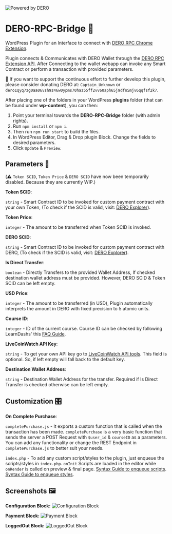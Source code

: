 ![Powered by DERO](https://i.imgur.com/p6DRKv1.jpg)

# DERO-RPC-Bridge 🔌
WordPress Plugin for an Interface to connect with [DERO RPC Chrome Extension](https://chrome.google.com/webstore/detail/dero-rpc-bridge/nmofcfcaegdplgbjnadipebgfbodplpd).

Plugin connects & Communicates with DERO Wallet through the [DERO RPC Extension API](https://github.com/g45t345rt/dero-rpc-bridge). After Connecting to the wallet webapp can invoke any Smart Contract or perform a transaction with provided parameters.

🎁 If you want to support the continuous effort to further develop this plugin, please consider donating DERO at:
`Captain_Unknown` or `dero1qyq7zg0aa06vsh9z46w0ypms70haz55ff2vv60aph65j9dfn5mjv6qqfsf2k7`.

After placing one of the folders in your WordPress **plugins** folder (that can be found under **wp-content**), you can then:

1. Point your terminal towards the **DERO-RPC-Bridge** folder (with admin rights).
2. Run `npm install` or `npm i`.
3. Then run `npm run start` to build the files.
4. In WordPress Editor, Drag & Drop plugin Block. Change the fields to desired parameters.
5. Click `Update` & `Preview`.


## Parameters 🔧
(⚠️ `Token SCID`, `Token Price` & `DERO SCID` have now been temporarily disabled. Because they are currently WIP.)

**Token SCID**:

`string` - Smart Contract ID to be invoked for custom payment contract with your own Token, (To check if the SCID is valid, visit: [DERO Explorer](https://explorer.dero.io/)).


**Token Price**:

`integer` - The amount to be transferred when Token SCID is invoked.


**DERO SCID**:

`string` - Smart Contract ID to be invoked for custom payment contract with DERO, (To check if the SCID is valid, visit: [DERO Explorer](https://explorer.dero.io/)).


**Is Direct Transfer**:

`boolean` - Directly Transfers to the provided Wallet Address, If checked destination wallet address must be provided. However, DERO SCID & Token SCID can be left empty.


**USD Price**:

`integer` - The amount to be transferred (in USD), Plugin automatically interprets the amount in DERO with fixed precision to 5 atomic units.


**Course ID**:

`integer` - ID of the current course. Course ID can be checked by following LearnDashs' this [FAQ Guide](https://www.learndash.com/support/docs/faqs/find-course-id/#without-a-plugin).


**LiveCoinWatch API Key**:

`string` - To get your own API key go to [LiveCoinWatch API tools](https://www.livecoinwatch.com/tools/api). This field is optional. So, if left empty will fall back to the default key.


**Destination Wallet Address**:

`string` - Destination Wallet Address for the transfer. Required if Is Direct Transfer is checked otherwise can be left empty.



## Customization 🎛️
**On Complete Purchase**:

`completePurchase.js` - It exports a custom function that is called when the transaction has been made. `completePurchase` is a very basic function that sends the server a POST Request with ``$user_id`` & ``courseID`` as a parameters. You can add any functionality or change the REST Endpoint in `completePurchase.js` to better suit your needs.

`index.php` - To add any custom script/styles to the plugin, just enqueue the scripts/styles in `index.php`. `onInit` Scripts are loaded in the editor while `onRender` is called on preview & final page.
[Syntax Guide to enqueue scripts](https://developer.wordpress.org/reference/functions/wp_enqueue_script/).
[Syntax Guide to enqueue styles](https://developer.wordpress.org/reference/functions/wp_enqueue_style/).



## Screenshots 🖼️
**Configuration Block:**
![Configuration Block](https://i.imgur.com/2bY5coz.png)

**Payment Block:**
![Payment Block](https://i.imgur.com/sQNvwwe.png)

**LoggedOut Block:**
![LoggedOut Block](https://i.imgur.com/uGAaJlQ.png)
